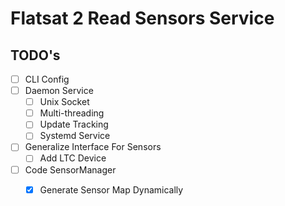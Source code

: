 # Flatsat 2 Read Sensors Service

## TODO's 

- [ ] CLI Config 
- [ ] Daemon Service 
    - [ ] Unix Socket 
    - [ ] Multi-threading
    - [ ] Update Tracking 
    - [ ] Systemd Service
- [ ] Generalize Interface For Sensors 
    - [ ] Add LTC Device 
- [ ] Code SensorManager
    - [x] Generate Sensor Map Dynamically





